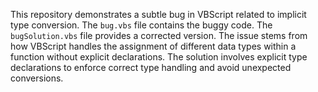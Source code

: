 This repository demonstrates a subtle bug in VBScript related to implicit type conversion. The `bug.vbs` file contains the buggy code. The `bugSolution.vbs` file provides a corrected version. The issue stems from how VBScript handles the assignment of different data types within a function without explicit declarations.  The solution involves explicit type declarations to enforce correct type handling and avoid unexpected conversions.